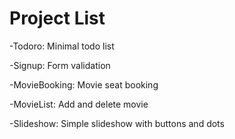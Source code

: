 # Project List

-Todoro: Minimal todo list

-Signup: Form validation

-MovieBooking: Movie seat booking

-MovieList: Add and delete movie

-Slideshow: Simple slideshow with buttons and dots
